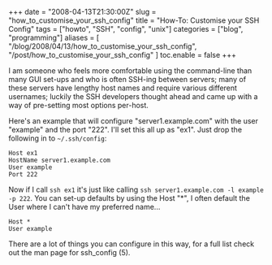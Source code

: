 +++
date = "2008-04-13T21:30:00Z"
slug = "how_to_customise_your_ssh_config"
title = "How-To: Customise your SSH Config"
tags = ["howto", "SSH", "config", "unix"]
categories = ["blog", "programming"]
aliases = [
  "/blog/2008/04/13/how_to_customise_your_ssh_config",
  "/post/how_to_customise_your_ssh_config"
]
toc.enable = false
+++

I am someone who feels more comfortable using the command-line than many GUI set-ups and who is often SSH-ing between servers; many of these servers have lengthy host names and require various different usernames; luckily the SSH developers thought ahead and came up with a way of pre-setting most options per-host.

Here's an example that will configure "server1.example.com" with the user "example" and the port "222". I'll set this all up as "ex1". Just drop the following in to `~/.ssh/config`:

```text
Host ex1
HostName server1.example.com
User example
Port 222
```

Now if I call `ssh ex1` it's just like calling `ssh server1.example.com -l example -p 222`. You can set-up defaults by using the Host "\*", I often default the User where I can't have my preferred name...

```text
Host *
User example
```

There are a lot of things you can configure in this way, for a full list check out the man page for ssh_config (5).
